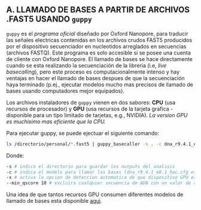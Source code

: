 ## A. LLAMADO DE BASES A PARTIR DE ARCHIVOS .FAST5 USANDO `guppy`
`guppy` es el _programa oficial_ diseñado por Oxford Nanopore, para traducir las señales electricas contenidas en los archivos crudos FAST5 producidos por el dispositivo secuenciador en nucleotidos arreglados en secuencias (archivos FASTQ). Este programa es solo accesible si se posee una cuenta de cliente con Oxford Nanopore. 
El llamado de bases se hace directamente cuando se esta realizando la secuenciación de la libreria (i.e, _live basecalling_), pero este proceso es computacionalmente intenso y hay ventajas en hacer el llamado de bases despues de que la secuenciación haya terminado (p.ej., ejecutar modelos mucho mas precisos de llamado de bases usando computadores mejor equipados).

Los archivos instaladores de `guppy` vienen en dos sabores: **CPU** (usa recursos de procesador) y **GPU** (usa recursos de la tarjeta grafica - disponible para un tipo limitado de tarjetas, e.g., NVIDIA). _La version GPU es muchisimo mas eficiente que la CPU._ 

Para ejecutar guppy, se puede ejectuar el siguiente comando:

```bash
ls /directorio/personal/*.fast5 | guppy_basecaller -s . -c dna_r9.4.1_e8.1_hac.cfg --compress_fastq --trim_adapters -x auto --min_qscore 10
```
Donde:

```bash
-s # indica el directorio para guardar los outputs del analisis
-c # indica el modelo para llamar las bases (dna_r9.4.1_e8.1_hac.cfg es uno de los modelos con mayor precision)
-x # activa la opcion de deteccion automatica de que dispositivo GPU esta disponible en el computador
--min_qscore 10 # excluira cualquier secuencia de ADN con un valor de calidad menor a 10 
```
Una idea de que tantos recursos GPU consumen diferentes modelos de llamado de bases esta disponible [aqui](https://esr-nz.github.io/gpu_basecalling_testing/gpu_benchmarking.html#cfg_files).
